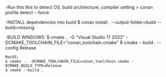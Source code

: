 -Run this this to detect OS, build architecture, compiler setting
	> conan profile detect --force
	
-INSTALL dependencies into build
	$ conan install . --output-folder=build --build=missing

-BUILD
	WINDOWS:
	$ cmake .. -G "Visual Studio 17 2022" -DCMAKE_TOOLCHAIN_FILE="conan_toolchain.cmake" 
	$ cmake --build . --config Release
	
	MacOS:
	$ cmake .. -DCMAKE_TOOLCHAIN_FILE=conan_toolchain.cmake -DCMAKE_BUILD_TYPE=Release
	$ cmake --build .


